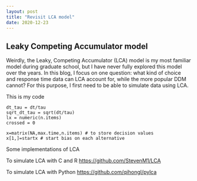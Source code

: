 ```yaml
---
layout: post
title: "Revisit LCA model"
date: 2020-12-23
---
```


## Leaky Competing Accumulator model 

Weirdly, the Leaky, Competing Accumulator (LCA) model is my most familiar model during graduate school, but I have never fully explored this model over the years. In this blog, I focus on one question: what kind of choice and response time data can LCA account for, while the more popular DDM cannot? For this purpose, I first need to be able to simulate data using LCA.


This is my code

```
dt_tau = dt/tau
sqrt_dt_tau = sqrt(dt/tau)
lx = numeric(n.items)
crossed = 0

x=matrix(NA,max.time,n.items) # to store decision values
x[1,]=startx # start bias on each alternative
```


Some implementations of LCA

To simulate LCA with C and R
https://github.com/StevenM1/LCA

To simulate LCA with Python
https://github.com/qihongl/pylca
